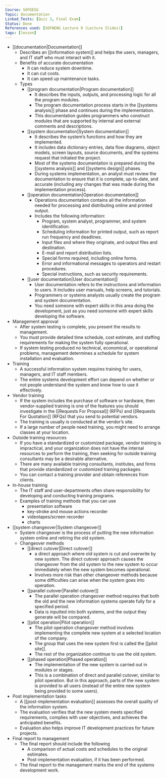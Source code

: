 ```yaml
---
Course: SOFDESG
Topic: Documentation
Linked_Tests: [Quiz 3, Final Exam]
Status: Done
References used: [SOFWENG Lecture 9 (Lecture Slides)]
tags: [lesson]
---
```


- [[documentation|Documentation]]
	- Describes an [[information system]] and helps the users, managers, and IT staff who must interact with it.
	- Benefits of accurate documentation
		- It can reduce system downtime.
		- It can cut costs.
		- It can speed up maintenance tasks.
	- Types
		- [[program documentation|Program documentation]]
			- It describes the inputs, outputs, and processing logic for all the program modules.
			- The program documentation process starts in the [[systems analysis]] phase and continues during the implementation.
			- This documentation guides programmers who construct modules that are supported by internal and external comments and descriptions.
		- [[system documentation|System documentation]]
			- It describes the system’s functions and how they are implemented.
			- It includes data dictionary entries, data flow diagrams, object models, screen layouts, source documents, and the systems request that initiated the project.
			- Most of the systems documentation is prepared during the [[systems analysis]] and [[systems design]] phases.
			- During systems implementation, an analyst must review the documentation to ensure that it is complete, up-to-date, and accurate (including any changes that was made during the implementation process).
		- [[operation documentation|Operation documentation]]
			- Operations documentation contains all the information needed for processing and distributing online and printed output.
			- Includes the following information:
				- Program, system analyst, programmer, and system identification.
				- Scheduling information for printed output, such as report run frequency and deadlines.
				- Input files and where they originate, and output files and destination.
				- E-mail and report distribution lists.
				- Special forms required, including online forms.
				- Error and informational messages to operators and restart procedures.
				- Special instructions, such as security requirements.
		- [[user documentation|User documentation]]
			- User documentation refers to the instructions and information to users. It includes user manuals, help screens, and tutorials.
			- Programmers or systems analysts usually create the program and system documentation.
			- You need someone with expert skills in this area doing the development, just as you need someone with expert skills developing the software.
- Management approval
	- After system testing is complete, you present the results to management.
	- You must provide detailed time schedule, cost estimate, and staffing requirements for making the system fully operational.
	- If system testing produced no technical, economical, or operational problems, management determines a schedule for system installation and evaluation.
- Training
	- A successful information system requires training for users, managers, and IT staff members.
	- The entire systems development effort can depend on whether or not people understand the system and know how to use it effectively.
- Vendor training
	- If the system includes the purchase of software or hardware, then vendor-supplied training is one of the features you should investigate in the [[Requests For Proposal]] (RFPs) and [[Requests For Quotation]] (RFQs) that you send to potential vendors.
	- The training is usually is conducted at the vendor’s site.
	- If a large number of people need training, you might need to arrange classes at your location.
- Outside training resources
	- If you have a standardized or customized package, vendor training is impractical, and your organization does not have the internal resources to perform the training, then seeking for outside training consultants may be a desirable alternative.
	- There are many available training consultants, institutes, and firms that provide standardized or customized training packages.
	- You can contact a training provider and obtain references from clients.
- In-house training
	- The IT staff and user-departments often share responsibility for developing and conducting training programs.
	- Examples of training methods that you can use
		- presentation software
		- key-stroke and mouse actions recorder
		- videotapes/screen recorder
		- charts
- [[system changeover|System changeover]]
	- System changeover is the process of putting the new information system online and retiring the old system.
	- Changeover methods
		- [[direct cutover|Direct cutover]]
			- a direct approach where old system is cut and overwrite by new system. The direct cutover approach causes the changeover from the old system to the new system to occur immediately when the new system becomes operational.
			- Involves more risk than other changeover methods because some difficulties can arise when the system goes into operation.
		- [[parallel cutover|Parallel cutover]]
			- The parallel operation changeover method requires that both the old and the new information systems operate fully for a specified period.
			- Data is inputted into both systems, and the output they generate will be compared.
		- [[pilot operation|Pilot operation]]
			- The pilot operation changeover method involves implementing the complete new system at a selected location of the company.
			- The group that uses the new system first is called the [[pilot site]].
			- The rest of the organization continue to use the old system.
		- [[phased operation|Phased operation]]
			- The implementation of the new system is carried out in modules or stages.
			- This is a combination of direct and parallel cutover, similiar to pilot operation. But in this approach, parts of the new system is provided to all users (instead of the entire new system being provided to some users).
- Post implementation tasks
	- A [[post-implementation evaluation]] assesses the overall quality of the information system.
	- The evaluation verifies that the new system meets specified requirements, complies with user objectives, and achieves the anticipated benefits.
	- Evaluation also helps improve IT development practices for future projects.
- Final report to management
	- The final report should include the following
		- A comparison of actual costs and schedules to the original estimates.
		- Post-implementation evaluation, if it has been performed.
	- The final report to the management marks the end of the systems development work.
